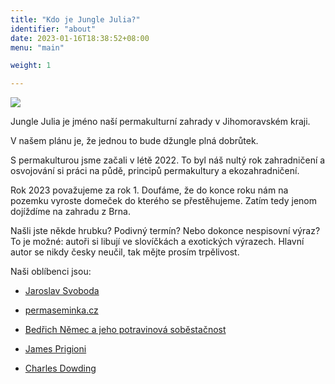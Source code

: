 ```yaml
---
title: "Kdo je Jungle Julia?"
identifier: "about"
date: 2023-01-16T18:38:52+08:00
menu: "main"

weight: 1

---
```


<img class="center" src="/image/jungle-julia-logo.png" />

Jungle Julia je jméno naší permakulturní zahrady v Jihomoravském kraji.

<!--more-->

V našem plánu je, že jednou to bude džungle plná dobrůtek.

S permakulturou jsme začali v létě 2022. To byl náš nultý rok zahradničení a
osvojování si práci na půdě, principů permakultury a ekozahradničení.

Rok 2023 považujeme za rok 1. Doufáme, že do konce roku nám na pozemku vyroste
domeček do kterého se přestěhujeme. Zatím tedy jenom dojíždíme na zahradu z
Brna.

Našli jste někde hrubku? Podivný termín? Nebo dokonce nespisovní výraz? To je
možné: autoři si libují ve slovíčkách a exotických výrazech. Hlavní autor se
nikdy česky neučil, tak mějte prosím trpělivost.

Naši oblíbenci jsou:

* [Jaroslav Svoboda](http://www.ekozahrady.com/)

* [permaseminka.cz](https://permaseminka.cz/)

* [Bedřich Němec a jeho potravinová soběstačnost](http://potravinovasobestacnost.cz/)

* [James Prigioni](https://www.youtube.com/channel/UC9V_-gqJsZNOy4v_HqbRz3w)

* [Charles Dowding](https://charlesdowding.co.uk/)

